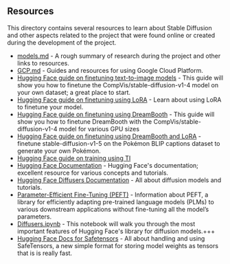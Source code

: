 ## Resources

This directory contains several resources to learn about Stable Diffusion and other aspects related to the project that were found online or created during the development of the project.

- [models.md](models.md) - A rough summary of  research during the project and other links to resources.
- [GCP.md](GCP.md) - Guides and resources for using Google Cloud Platform.
- [Hugging Face guide on finetuning text-to-image models](https://huggingface.co/docs/diffusers/main/en/training/text2image) - This guide will show you how to finetune the CompVis/stable-diffusion-v1-4 model on your own dataset; a great place to start.
- [Hugging Face guide on finetuning using LoRA](https://huggingface.co/docs/diffusers/training/lora) - Learn about using LoRA to finetune your model.
- [Hugging Face guide on finetuning using DreamBooth](https://huggingface.co/docs/diffusers/main/en/training/dreambooth) - This guide will show you how to finetune DreamBooth with the CompVis/stable-diffusion-v1-4 model for various GPU sizes
- [Hugging Face guide on finetuning using DreamBooth and LoRA](https://huggingface.co/docs/diffusers/main/en/training/lora) -  finetune stable-diffusion-v1-5 on the Pokémon BLIP captions dataset to generate your own Pokémon.
- [Hugging Face guide on training using TI](https://huggingface.co/docs/diffusers/main/en/training/text_inversion)
- [Hugging Face Documentation](https://huggingface.co/docs) - Hugging Face's documentation; excellent resource for various concepts and tutorials. 
- [Hugging Face Diffusers Documentation](https://huggingface.co/docs/diffusers/main/en/index) - All about diffusion models and tutorials.
- [Parameter-Efficient Fine-Tuning (PEFT)](https://huggingface.co/docs/peft/index) - Information about PEFT, a library for efficiently adapting pre-trained language models (PLMs) to various downstream applications without fine-tuning all the model’s parameters.
- [Diffusers.ipynb](https://colab.research.google.com/github/huggingface/notebooks/blob/main/diffusers/diffusers_intro.ipynb) - This notebook will walk you through the most important features of Hugging Face's library for diffusion models.+++
- [Hugging Face Docs for Safetensors](https://huggingface.co/docs/safetensors/index) - All about handling and using SafeTensors, a new simple format for storing model weights as tensors that is is really fast.